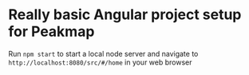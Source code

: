 # Really basic Angular project setup for Peakmap

Run `npm start` to start a local node server and navigate to `http://localhost:8080/src/#/home` in your web browser
